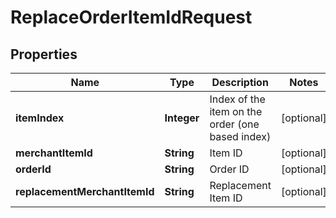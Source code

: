 

# ReplaceOrderItemIdRequest


## Properties

| Name | Type | Description | Notes |
|------------ | ------------- | ------------- | -------------|
|**itemIndex** | **Integer** | Index of the item on the order (one based index) |  [optional] |
|**merchantItemId** | **String** | Item ID |  [optional] |
|**orderId** | **String** | Order ID |  [optional] |
|**replacementMerchantItemId** | **String** | Replacement Item ID |  [optional] |



